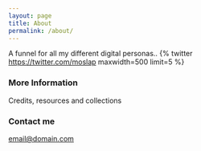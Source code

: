 ```yaml
---
layout: page
title: About
permalink: /about/
---
```


A funnel for all my different digital personas..
{% twitter https://twitter.com/moslap maxwidth=500 limit=5 %}
### More Information

Credits, resources and collections

### Contact me

[email@domain.com](mailto:email@domain.com)